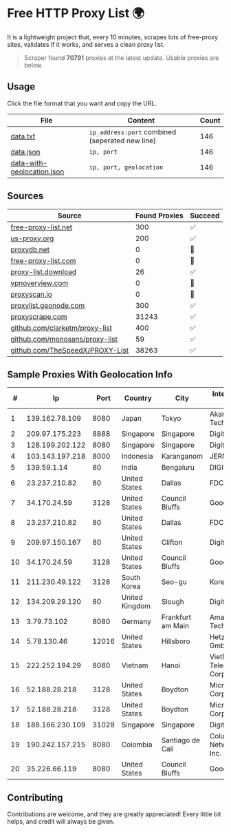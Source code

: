 
# Free HTTP Proxy List 🌍

It is a lightweight project that, every 10 minutes, scrapes lots of free-proxy sites, validates if it works, and serves a clean proxy list.


> Scraper found **70791** proxies at the latest update. Usable proxies are below.

## Usage

Click the file format that you want and copy the URL.


|File|Content|Count|
|----|-------|-----|
|[data.txt](https://raw.githubusercontent.com/themiralay/Proxy-List-World/master/data.txt)|`ip_address:port` combined (seperated new line)|146|
|[data.json](https://raw.githubusercontent.com/themiralay/Proxy-List-World/master/data.json)|`ip, port`|146|
|[data-with-geolocation.json](https://raw.githubusercontent.com/themiralay/Proxy-List-World/master/data-with-geolocation.json)|`ip, port, geolocation`|146|

## Sources

|Source|Found Proxies|Succeed|
|------|-------------|-------|
|[free-proxy-list.net](https://free-proxy-list.net)|300|✅|
|[us-proxy.org](https://www.us-proxy.org)|200|✅|
|[proxydb.net](http://proxydb.net)|0|🚫|
|[free-proxy-list.com](https://free-proxy-list.com/?page=&port=&type%5B%5D=http&type%5B%5D=https&up_time=0&search=Search)|0|🚫|
|[proxy-list.download](https://www.proxy-list.download/HTTP)|26|✅|
|[vpnoverview.com](https://vpnoverview.com/privacy/anonymous-browsing/free-proxy-servers)|0|🚫|
|[proxyscan.io](https://www.proxyscan.io)|0|🚫|
|[proxylist.geonode.com](https://proxylist.geonode.com/api/proxy-list?limit=300&page=1&sort_by=lastChecked&sort_type=desc&protocols=http,https)|300|✅|
|[proxyscrape.com](https://api.proxyscrape.com/v2/?request=displayproxies&protocol=http&timeout=10000&country=all&ssl=all&anonymity=all)|31243|✅|
|[github.com/clarketm/proxy-list](https://raw.githubusercontent.com/clarketm/proxy-list/master/proxy-list-raw.txt)|400|✅|
|[github.com/monosans/proxy-list](https://raw.githubusercontent.com/monosans/proxy-list/main/proxies/http.txt)|59|✅|
|[github.com/TheSpeedX/PROXY-List](https://raw.githubusercontent.com/TheSpeedX/PROXY-List/master/http.txt)|38263|✅|


## Sample Proxies With Geolocation Info

|#|Ip|Port|Country|City|Internet Service Provider|
|-|--|----|-------|----|-------------------------|
|1|139.162.78.109|8080|Japan|Tokyo|Akamai Technologies, Inc.|
|2|209.97.175.223|8888|Singapore|Singapore|DigitalOcean, LLC|
|3|128.199.202.122|8080|Singapore|Singapore|DigitalOcean, LLC|
|4|103.143.197.218|8000|Indonesia|Karanganom|JERNIHNETWORK|
|5|139.59.1.14|80|India|Bengaluru|DIGITALOCEAN|
|6|23.237.210.82|80|United States|Dallas|FDCservers.net|
|7|34.170.24.59|3128|United States|Council Bluffs|Google LLC|
|8|23.237.210.82|80|United States|Dallas|FDCservers.net|
|9|209.97.150.167|80|United States|Clifton|DigitalOcean, LLC|
|10|34.170.24.59|3128|United States|Council Bluffs|Google LLC|
|11|211.230.49.122|3128|South Korea|Seo-gu|Korea Telecom|
|12|134.209.29.120|80|United Kingdom|Slough|DigitalOcean, LLC|
|13|3.79.73.102|8080|Germany|Frankfurt am Main|Amazon Technologies Inc.|
|14|5.78.130.46|12016|United States|Hillsboro|Hetzner Online GmbH|
|15|222.252.194.29|8080|Vietnam|Hanoi|VietNam Post and Telecom Corporation|
|16|52.188.28.218|3128|United States|Boydton|Microsoft Corporation|
|17|52.188.28.218|3128|United States|Boydton|Microsoft Corporation|
|18|188.166.230.109|31028|Singapore|Singapore|DigitalOcean, LLC|
|19|190.242.157.215|8080|Colombia|Santiago de Cali|Columbus Networks USA, Inc.|
|20|35.226.66.119|8080|United States|Council Bluffs|Google LLC|



## Contributing

Contributions are welcome, and they are greatly appreciated! Every
little bit helps, and credit will always be given.

